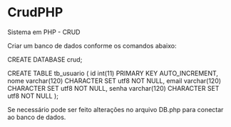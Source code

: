 # CrudPHP
Sistema em PHP - CRUD

Criar um banco de dados conforme os comandos abaixo:

CREATE DATABASE crud;

CREATE TABLE tb_usuario (
  id int(11) PRIMARY KEY AUTO_INCREMENT,
  nome varchar(120) CHARACTER SET utf8 NOT NULL,
  email varchar(120) CHARACTER SET utf8 NOT NULL,
  senha varchar(120) CHARACTER SET utf8 NOT NULL
);

Se necessário pode ser feito alterações no arquivo DB.php para conectar ao banco de dados.
